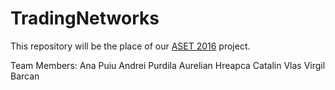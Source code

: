 # TradingNetworks
This repository will be the place of our [ASET 2016](http://profs.info.uaic.ro/~adiftene/Scoala/2017/ASET/index.htm) project.

Team Members:
Ana Puiu
Andrei Purdila
Aurelian Hreapca
Catalin Vlas
Virgil Barcan

